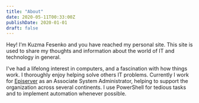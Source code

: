 ```yaml
---
title: "About"
date: 2020-05-11T00:33:00Z
publishDate: 2020-01-01
draft: false
---
```


Hey! I'm Kuzma Fesenko and you have reached my personal site. This site is used to share my thoughts and information about the world of IT and technology in general.

I've had a lifelong interest in computers, and a fascination with how things work. I thoroughly enjoy helping solve others IT problems. Currently I work for [Episerver](https://www.episerver.com/) as an Associate System Administrator, helping to support the organization across several continents. I use PowerShell for tedious tasks and to implement automation whenever possible.


